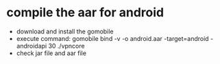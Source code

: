 # compile the aar for android 

- download and install the gomobile
- execute command: gomobile bind -v -o android.aar -target=android -androidapi 30 ./vpncore
- check jar file and aar file 

